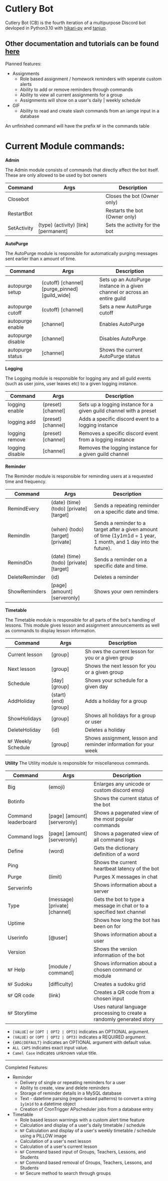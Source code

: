 # Cutlery Bot
Cutlery Bot (CB) is the fourth iteration of a multipurpose Discord bot devloped in Python3.10 with [hikari-py](https://github.com/hikari-py/hikari) and [tanjun](https://github.com/FasterSpeeding/Tanjun).

Other documentation and tutorials can be found [here](https://www.bspoones.com/)
--------

Planned features:

 - Assignments
    - Role based assignment / homework reminders with seperate custom alerts
    - Ability to add or remove reminders through commands
    - Ability to view all current assignments for a group
    - Assignments will show on a user's daily | weekly schedule
 - GIF
    - Ability to read and create slash commands from an iamge input in a database

An unfinished command will have the prefix `NF` in the commands table

# Current Module commands:

**Admin**

The Admin module consists of commands that directly affect the bot itself. These are only allowed to be used by bot owners

| Command | Args | Description |
|---------|------|-------------|
| Closebot| | Closes the bot (Owner only) |
| RestartBot | | Restarts the bot (Owner only) |
| SetActivity | (type) (activity) [link] [permanent] | Sets the activity for the bot |

**AutoPurge**

The AutoPurge module is responsible for automatically purging messages sent earlier than x amount of time.

| Command | Args | Description |
|---------|------|-------------|
| autopurge setup | (cutoff) [channel] [purge_pinned] [guild_wide] | Sets up an AutoPurge instance in a given channel or across an entire guild |
| autopurge cutoff | (cutoff) [channel] | Sets a new AutoPurge cutoff |
| autopurge enable | [channel] | Enables AutoPurge |
| autopurge disable | [channel] | Disables AutoPurge |
| autopurge status | [channel] | Shows the current AutoPurge status |

**Logging**

The Logging module is responsible for logging any and all guild events (such as user joins, user leaves etc) to a given logging instance.

| Command | Args | Description |
|---------|------|-------------|
| logging enable | (preset) [channel] | Sets up a logging instance for a given guild channel with a preset | 
| logging add | (preset) [channel] | Adds a specific discord event to a logging instance |
| logging remove | (preset) [channel] | Removes a specific discord event from a logging instance |
| logging disable | [channel] | Removes the logging instance for a given guild channel |

**Reminder**

The Reminder module is responsible for reminding users at a requested time and frequency.

| Command | Args | Description |
|---------|------|-------------|
| RemindEvery |  (date) (time) (todo) [private] [target] | Sends a repeating reminder on a specific date and time. |
| RemindIn | (when) (todo) [target] [private] | Sends a reminder to a target after a given amount of time (1y1m1d = 1 year, 1 month, and 1 day into the future). |
| RemindOn | (date) (time) (todo) [private] [target] | Sends a reminder on a specific date and time. |
| DeleteReminder | (id) | Deletes a reminder |
| ShowReminders| [page] [amount] [serveronly] | Shows your own reminders |

**Timetable**

The Timetable module is responsible for all parts of the bot's handling of lessons. This module gives lesson and assignment announcements as well as commands to display lesson information.

| Command | Args | Description |
|---------|------|-------------|
| Current lesson | [group] | Sh  ows the current lesson for you or a given group |
| Next lesson | [group] | Shows the next lesson for you or a given group|
| Schedule | [day] [group] | Shows your schedule for a given day |
| AddHoliday | (start) (end) [group] | Adds a holiday for a group |
| ShowHolidays | [group] | Shows all holidays for a group or user |
| DeleteHoliday | (id) | Deletes a holiday |
| `NF` Weekly Schedule| [group]| Shows assignment, lesson and reminder information for your week |

**Utility**
The Utility module is responsible for miscellaneous commands.

| Command | Args | Description |
|---------|------|-------------|
| Big | (emoji) | Enlarges any unicode or custom discord emoji |
| Botinfo | | Shows the current status of the bot |
| Command leaderboard | [page] [amount] [serveronly] | Shows a pagenated view of the most popular commands |
| Command logs | [page] [amount] [serveronly] | Shows a pagenated view of all command logs |
| Define | (word) | Gets the dictionary definition of a word |
| Ping | | Shows the current heartbeat latency of the bot |
| Purge | (limit) | Purges X messages in chat |
| Serverinfo | | Shows information about a server |
| Type | (message) [private] [channel] | Gets the bot to type a message in chat or to a specified text channel |
| Uptime | | Shows how long the bot has been on for |
| Userinfo | [@user] | Shows information about a user |
| Version | | Shows the version information of the bot |
| `NF` Help | [module / command] | Shows information about a chosen command or module |
| `NF` Sudoku | [difficulty] | Creates a sudoku grid |
| `NF` QR code | (link) | Creates a QR code from a chosen input |
| `NF` Storytime | | Uses natural language processing to create a randomly generated story |

- `[VALUE]` or `[OPT | OPT2 | OPT3]` indicates an OPTIONAL argument.
- `(VALUE)` or `(OPT | OPT2 | OPT3)` indicates a REQUIRED argument.
- `{ARG|DEFAULT}` indicates an OPTIONAL argument with default value.
- `ALL CAPS` indicates exact input value.
- `Camel Case` indicates unknown value title.

--------

Completed Features:

 - Reminder
    - Delivery of single or repeating reminders for a user
    - Ability to create, view and delete reminders
    - Storage of reminder details in a MySQL database
    - Text - datetime parsing (regex-based patterns) to convert a string `1y1m1d` to a datetime object
    - Creation of CronTrigger APscheduler jobs from a database entry
 - Timetable
    - Role based lesson warnings with a custom alert time feature
    - Calculation and display of a user's daily timetable / schedule
    - `NF` Calculation and display of a user's weekly timetable / schedule using a PILLOW image
    - Calculation of a user's next lesson
    - Calculation of a user's current lesson
    - `NF` Command based input of Groups, Teachers, Lessons, and Students
    - `NF` Command based removal of Groups, Teachers, Lessons, and Students
    - `NF` Secure method to search through groups